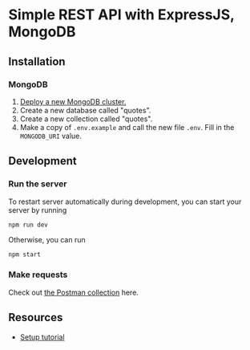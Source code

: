 # Simple REST API with ExpressJS, MongoDB

## Installation

### MongoDB

1. [Deploy a new MongoDB cluster.](https://www.mongodb.com/cloud/atlas)
2. Create a new database called "quotes".
3. Create a new collection called "quotes".
4. Make a copy of `.env.example` and call the new file `.env`. Fill in the `MONGODB_URI` value.

## Development

### Run the server

To restart server automatically during development, you can start your server by running

```
npm run dev
```

Otherwise, you can run

```bash
npm start
```

### Make requests

Check out [the Postman collection](https://www.getpostman.com/collections/8bf4cc0f818293e478dd) here.

## Resources

- [Setup tutorial](https://zellwk.com/blog/crud-express-mongodb/)
